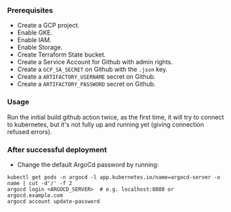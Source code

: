### Prerequisites
- Create a GCP project.
- Enable GKE.
- Enable IAM.
- Enable Storage.
- Create Terraform State bucket.
- Create a Service Account for Github with admin rights.
- Create a `GCP_SA_SECRET` on Github with the `.json` key.
- Create a `ARTIFACTORY_USERNAME` secret on Github. 
- Create a `ARTIFACTORY_PASSWORD` secret on Github. 


### Usage
Run the initial build github action twice, as the first time, it will try to connect to kubernetes, but it's not fully up and running yet (giving connection refused errors).

### After successful deployment
- Change the default ArgoCd password by running:
```
kubectl get pods -n argocd -l app.kubernetes.io/name=argocd-server -o name | cut -d'/' -f 2
argocd login <ARGOCD_SERVER>  # e.g. localhost:8080 or argocd.example.com
argocd account update-password
```
